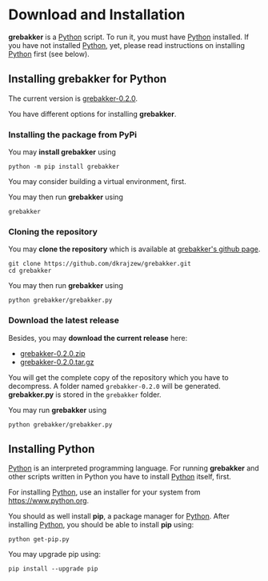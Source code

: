 # Download and Installation

__grebakker__ is a [Python](https://www.python.org/) script. To run it, you must have [Python](https://www.python.org/) installed. If you have not installed [Python](https://www.python.org/), yet, please read instructions on installing [Python](https://www.python.org/) first (see below).


## Installing grebakker for Python

The current version is [grebakker-0.2.0](https://github.com/dkrajzew/grebakker/releases/tag/0.2.0).

You have different options for installing __grebakker__.

### Installing the package from PyPi

You may __install grebakker__ using

```console
python -m pip install grebakker
```

You may consider building a virtual environment, first.

You may then run __grebakker__ using 

```console
grebakker
```

### Cloning the repository

You may __clone the repository__ which is available at [grebakker&apos;s github page](https://github.com/dkrajzew/grebakker).

```console
git clone https://github.com/dkrajzew/grebakker.git
cd grebakker
```

You may then run __grebakker__ using 

```console
python grebakker/grebakker.py
```

### Download the latest release

Besides, you may __download the current release__ here:

* [grebakker-0.2.0.zip](https://github.com/dkrajzew/grebakker/archive/refs/tags/0.2.0.zip)
* [grebakker-0.2.0.tar.gz](https://github.com/dkrajzew/grebakker/archive/refs/tags/0.2.0.tar.gz)

You will get the complete copy of the repository which you have to decompress. A folder named ```grebakker-0.2.0``` will be generated. __grebakker.py__ is stored in the ```grebakker``` folder.

You may run __grebakker__ using 

```console
python grebakker/grebakker.py
```


## Installing Python

[Python](https://www.python.org/) is an interpreted programming language. For running __grebakker__ and other scripts written in Python you have to install [Python](https://www.python.org/) itself, first.

For installing [Python](https://www.python.org/), use an installer for your system from <https://www.python.org>.

You should as well install **pip**, a package manager for [Python](https://www.python.org/). After installing [Python](https://www.python.org/), you should be able to install **pip** using:

```console
python get-pip.py
```

You may upgrade pip using:

```console
pip install --upgrade pip
```


